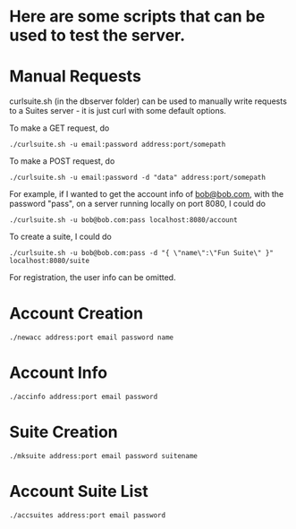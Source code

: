 # Here are some scripts that can be used to test the server.

Manual Requests
===============
curlsuite.sh (in the dbserver folder) can be used to manually write requests to
a Suites server - it is just curl with some default options.

To make a GET request, do
```
./curlsuite.sh -u email:password address:port/somepath
```

To make a POST request, do
```
./curlsuite.sh -u email:password -d "data" address:port/somepath
```

For example, if I wanted to get the account info of bob@bob.com, with the
password "pass", on a server running locally on port 8080, I could do
```
./curlsuite.sh -u bob@bob.com:pass localhost:8080/account
```

To create a suite, I could do
```
./curlsuite.sh -u bob@bob.com:pass -d "{ \"name\":\"Fun Suite\" }" localhost:8080/suite
```

For registration, the user info can be omitted.


Account Creation
================
```./newacc address:port email password name```

Account Info
============
```./accinfo address:port email password```

Suite Creation
==============
```./mksuite address:port email password suitename```

Account Suite List
==================
```./accsuites address:port email password```